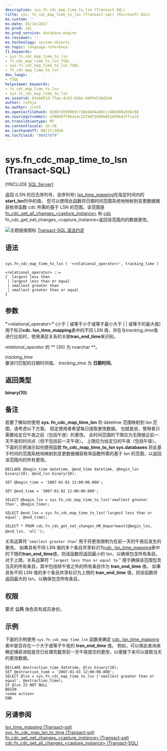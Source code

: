 ```yaml
---
description: sys.fn_cdc_map_time_to_lsn (Transact-SQL)
title: sys. fn_cdc_map_time_to_lsn (Transact-sql) |Microsoft Docs
ms.custom: ''
ms.date: 03/14/2017
ms.prod: sql
ms.prod_service: database-engine
ms.reviewer: ''
ms.technology: system-objects
ms.topic: language-reference
f1_keywords:
- sys.fn_cdc_map_time_to_lsn
- fn_cdc_map_time_to_lsn_TSQL
- sys.fn_cdc_map_time_to_lsn_TSQL
- fn_cdc_map_time_to_lsn
dev_langs:
- TSQL
helpviewer_keywords:
- fn_cdc_map_time_to_lsn
- sys.fn_cdc_map_time_to_lsn
ms.assetid: 6feb051d-77ae-4c93-818a-849fe518d1d4
author: rothja
ms.author: jroth
ms.openlocfilehash: 638bf2b99069c718e4e84ab0ccc888300a56bc68
ms.sourcegitcommit: e700497f962e4c2274df16d9e651059b42ff1a10
ms.translationtype: MT
ms.contentlocale: zh-CN
ms.lasthandoff: 08/17/2020
ms.locfileid: "88427879"
---
```

# <a name="sysfn_cdc_map_time_to_lsn-transact-sql"></a>sys.fn_cdc_map_time_to_lsn (Transact-SQL)
[!INCLUDE [SQL Server](../../includes/applies-to-version/sqlserver.md)]

  返回 (LSN 的日志序列号，该序列号) [lsn_time_mapping](../../relational-databases/system-tables/cdc-lsn-time-mapping-transact-sql.md)在指定时间内的**start_lsn**列中的值。 您可以使用此函数将日期时间范围系统地映射到变更数据捕获枚举函数 cdc 所需的基于 LSN 的范围，该范围是 [fn_cdc_get_all_changes_<capture_instance>](../../relational-databases/system-functions/cdc-fn-cdc-get-all-changes-capture-instance-transact-sql.md) 和 [cdc ](../../relational-databases/system-functions/cdc-fn-cdc-get-net-changes-capture-instance-transact-sql.md) fn_cdc_get_net_changes_<capture_instance>返回该范围内的数据更改。  
  
 ![主题链接图标](../../database-engine/configure-windows/media/topic-link.gif "“主题链接”图标") [Transact-SQL 语法约定](../../t-sql/language-elements/transact-sql-syntax-conventions-transact-sql.md)  
  
## <a name="syntax"></a>语法  
  
```  
  
sys.fn_cdc_map_time_to_lsn ( '<relational_operator>', tracking_time )  
  
<relational_operator> ::=  
{  largest less than  
 | largest less than or equal  
 | smallest greater than  
 | smallest greater than or equal  
}  
```  
  
## <a name="arguments"></a>参数  
 **"**<relational_operator>**"** {小于 \| 或等于小于或等于最小大于 \| \| 或等于的最大值}  
 用于标识**cdc. lsn_time_mapping**表中的不同 LSN 值，并在与*tracking_time*值进行比较时，使用满足关系的关联**tran_end_time**来识别。  
  
 *relational_operator* 的 ** (30) 为 nvarchar **。  
  
 *tracking_time*  
 要进行匹配的日期时间值。 *tracking_time* 为 **日期时间**。  
  
## <a name="return-type"></a>返回类型  
 **binary(10)**  
  
## <a name="remarks"></a>备注  
 若要了解如何使用 **sys. fn_cdc_map_time_lsn** 将 datetime 范围映射到 lsn 范围，请考虑以下方案。 假定使用者希望每日提取更改数据。 也就是说，使用者只需要给定日午夜之前（包括午夜）的更改。 此时间范围的下限应为无限接近前一天午夜的时间点（但不包括前一天午夜）。 上限应为给定日的午夜（包括午夜）。 下面的示例演示如何使用函数 **fn_cdc_map_time_to_lsn sys.databases** 将此基于时间的范围系统地映射到变更数据捕获枚举函数所需的基于 lsn 的范围，以返回该范围内的所有更改。  
  
 `DECLARE @begin_time datetime, @end_time datetime, @begin_lsn binary(10), @end_lsn binary(10);`  
  
 `SET @begin_time = '2007-01-01 12:00:00.000';`  
  
 `SET @end_time = '2007-01-02 12:00:00.000';`  
  
 `SELECT @begin_lsn = sys.fn_cdc_map_time_to_lsn('smallest greater than', @begin_time);`  
  
 `SELECT @end_lsn = sys.fn_cdc_map_time_to_lsn('largest less than or equal', @end_time);`  
  
 `SELECT * FROM cdc.fn_cdc_get_net_changes_HR_Department(@begin_lsn, @end_lsn, 'all` `');`  
  
 关系运算符 '`smallest greater than`' 用于将更改限制为在前一天的午夜后发生的更改。 如果具有不同 LSN 值的多个条目共享标识为[cdc. lsn_time_mapping](../../relational-databases/system-tables/cdc-lsn-time-mapping-transact-sql.md)表中的下限的**tran_end_time**值，则该函数将返回最小的 lsn，以确保包含所有条目。 对于上限，关系运算符 " `largest less than or equal to` " 用于确保该范围包含当天的所有条目，其中包括除午夜之外的所有条目作为 **tran_end_time** 值。 如果具有不同 LSN 值的多个条目共享标识为上限的 **tran_end_time** 值，则该函数将返回最大的 lsn，以确保包含所有条目。  
  
## <a name="permissions"></a>权限  
 要求 **公共** 角色具有成员身份。  
  
## <a name="examples"></a>示例  
 下面的示例使用 `sys.fn_cdc_map_time_lsn` 函数来确定 [cdc. lsn_time_mapping](../../relational-databases/system-tables/cdc-lsn-time-mapping-transact-sql.md) 表中是否存在一个大于或等于午夜的 **tran_end_time** 值。 例如，可以用此查询来确定捕获进程是否已处理完截至前一天午夜提交的更改，以便接下来可以提取当天的更改数据。  
  
```  
DECLARE @extraction_time datetime, @lsn binary(10);  
SET @extraction_time = '2007-01-01 12:00:00.000';  
SELECT @lsn = sys.fn_cdc_map_time_to_lsn ('smallest greater than or equal', @extraction_time);  
IF @lsn IS NOT NULL  
BEGIN  
<some action>  
END  
```  
  
## <a name="see-also"></a>另请参阅  
 [lsn_time_mapping &#40;Transact-sql&#41;](../../relational-databases/system-tables/cdc-lsn-time-mapping-transact-sql.md)   
 [sys. fn_cdc_map_lsn_to_time &#40;Transact-sql&#41;](../../relational-databases/system-functions/sys-fn-cdc-map-lsn-to-time-transact-sql.md)   
 [fn_cdc_get_net_changes_&#60;capture_instance&#62; &#40;Transact-sql&#41;](../../relational-databases/system-functions/cdc-fn-cdc-get-net-changes-capture-instance-transact-sql.md)   
 [cdc.fn_cdc_get_all_changes_&#60;capture_instance&#62;  &#40;Transact-SQL&#41;](../../relational-databases/system-functions/cdc-fn-cdc-get-all-changes-capture-instance-transact-sql.md)  
  
  
